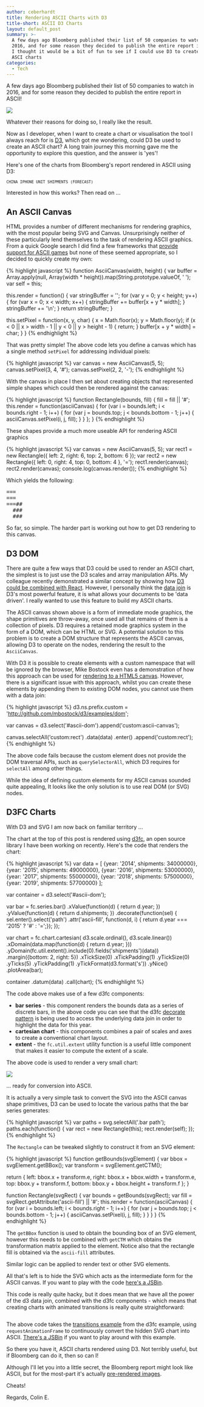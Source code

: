 ```yaml
---
author: ceberhardt
title: Rendering ASCII Charts with D3
title-short: ASCII D3 Charts
layout: default_post
summary: >-
  A few days ago Bloomberg published their list of 50 companies to watch in
  2016, and for some reason they decided to publish the entire report in ASCII!
  I thought it would be a bit of fun to see if I could use D3 to create my own
  ASCI charts
categories:
  - Tech
---
```


<link href="https://cdnjs.cloudflare.com/ajax/libs/d3fc/5.0.0/d3fc.min.css" rel="stylesheet"/>
<style>
pre.no-background {
  font-size: 10px;
  background-color: transparent;
  border: 0;
  margin: 0;
}

svg text {
  font-size: 2px;
}

svg {
  overflow: hidden !important;
}

#ascii-dom-2 svg,

#ascii-dom svg {
  width: 0;
  height: 0;
  overflow: hidden;
}
</style>

A few days ago Bloomberg published their list of 50 companies to watch in 2016, and for some reason they decided to publish the entire report in ASCII!

<a href="http://www.bloomberg.com/graphics/year-ahead-2016/"><img src="{{ site.baseurl }}/ceberhardt/assets/d3-ascii/Bloomberg.png" /></a>

Whatever their reasons for doing so, I really like the result.

Now as I developer, when I want to create a chart or visualisation the tool I always reach for is <a href="http://d3js.org">D3</a>, which got me wondering, could D3 be used to create an ASCII chart? A long train journey this morning gave me the opportunity to explore this question, and the answer is 'yes'!

Here's one of the charts from Bloomberg's report rendered in ASCII using D3:

<pre class='no-background'>CHINA IPHONE UNIT SHIPMENTS (FORECAST)</pre>
<pre class='no-background' id='ascii-output'></pre>
<div id='ascii-dom'></div>

Interested in how this works? Then read on ...

## An ASCII Canvas

HTML provides a number of different mechanisms for rendering graphics, with the most popular being SVG and Canvas. Unsurprisingly neither of these particularly lend themselves to the task of rendering ASCII graphics. From a quick Google search I did find a few frameworks that [provide support for ASCII games](http://gamedev.stackexchange.com/questions/51788/good-technological-solutions-to-build-an-ascii-map-and-moving-characters-in-a-br) but none of these seemed appropriate, so I decided to quickly create my own:

{% highlight javascript %}
function AsciiCanvas(width, height) {
  var buffer = Array.apply(null, Array(width * height)).map(String.prototype.valueOf, ' ');
  var self = this;

  this.render = function() {
    var stringBuffer = '';
    for (var y = 0; y < height; y++) {
      for (var x = 0; x < width; x++) {
        stringBuffer += buffer[x + y * width];
      }
      stringBuffer += '\n';
    }
    return stringBuffer;
  }

  this.setPixel = function(x, y, char) {
    x = Math.floor(x);
    y = Math.floor(y);
    if (x < 0 || x > width - 1 ||
      y < 0 || y > height - 1) {
      return;
    }
    buffer[x + y * width] = char;
  }
}
{% endhighlight %}

That was pretty simple! The above code lets you define a canvas which has a single method `setPixel` for addressing individual pixels:

{% highlight javascript %}
var canvas = new AsciiCanvas(5, 5);
canvas.setPixel(3, 4, '#');
canvas.setPixel(2, 2, '-');
{% endhighlight %}

With the canvas in place I then set about creating objects that represented simple shapes which could then be rendered against the canvas:

{% highlight javascript %}
function Rectangle(bounds, fill) {
  fill = fill || '#';
  this.render = function(asciiCanvas) {
    for (var i = bounds.left; i < bounds.right - 1; i++) {
      for (var j = bounds.top; j < bounds.bottom - 1; j++) {
        asciiCanvas.setPixel(i, j, fill);
      }
    }
  };
}
{% endhighlight %}

These shapes provide a much more useable API for rendering ASCII graphics

{% highlight javascript %}
var canvas = new AsciiCanvas(5, 5);
var rect1 = new Rectangle({
  left: 2, right: 6, top: 2, bottom: 6
});
var rect2 = new Rectangle({
  left: 0, right: 4, top: 0, bottom: 4
}, '=');
rect1.render(canvas);
rect2.render(canvas);
console.log(canvas.render());
{% endhighlight %}

Which yields the following:

<pre>
===  
===  
===##
  ###
  ###
</pre>

So far, so simple. The harder part is working out how to get D3 rendering to this canvas.

## D3 DOM

There are quite a few ways that D3 could be used to render an ASCII chart, the simplest is to just use the D3 scales and array manipulation APIs. My colleague recently demonstrated a similar concept by showing how [D3 could be combined with React](http://blog.scottlogic.com/2015/09/03/d3-without-d3.html). However, I personally think the [data join](http://bost.ocks.org/mike/join/) is D3's most powerful feature, it is what allows your documents to be 'data driven'. I really wanted to use this feature to build my ASCII charts.

The ASCII canvas shown above is a form of immediate mode graphics, the shape primitives are throw-away, once used all that remains of them is a collection of pixels. D3 requires a retained mode graphics system in the form of a DOM, which can be HTML or SVG. A potential solution to this problem is to create a DOM structure that represents the ASCII canvas, allowing D3 to operate on the nodes, rendering the result to the `AsciiCanvas`.

With D3 it is possible to create elements with a custom namespace that will be ignored by the browser, Mike Bostock even has a demonstration of how this approach can be used for [rendering to a HTML5 canvas](http://bl.ocks.org/mbostock/1276463). However, there is a significant issue with this approach, whilst you can create these elements by appending them to existing DOM nodes, you cannot use them with a data join:

{% highlight javascript %}
d3.ns.prefix.custom = 'http://github.com/mbostock/d3/examples/dom';

var canvas = d3.select('#ascii-dom').append('custom:ascii-canvas');

canvas.selectAll('custom:rect')
  .data(data)
  .enter()
  .append('custom:rect');
{% endhighlight %}

The above code fails because the custom element does not provide the DOM traversal APIs, such as `querySelectorAll`, which D3 requires for `selectAll` among other things.

While the idea of defining custom elements for my ASCII canvas sounded quite appealing, It looks like the only solution is to use real DOM (or SVG) nodes.

## D3FC Charts

With D3 and SVG I am now back on familiar territory ...

The chart at the top of this post is rendered using [d3fc](http://d3fc.io), an open source library I have been working on recently. Here's the code that renders the chart:

{% highlight javascript %}
var data = [
  {year: '2014', shipments: 34000000},
  {year: '2015', shipments: 49000000},
  {year: '2016', shipments: 53000000},
  {year: '2017', shipments: 55000000},
  {year: '2018', shipments: 57500000},
  {year: '2019', shipments: 57700000}
];

var container = d3.select('#ascii-dom');

var bar = fc.series.bar()
  .xValue(function(d) { return d.year; })
  .yValue(function(d) { return d.shipments; })
  .decorate(function(sel) {
    sel.enter().select('path')
      .attr('ascii-fill', function(d, i) { return d.year === '2015' ? '#' : '=';});
  });

var chart = fc.chart.cartesian(
    d3.scale.ordinal(),
    d3.scale.linear())
.xDomain(data.map(function(d) { return d.year; }))
.yDomain(fc.util.extent().include(0).fields('shipments')(data))
.margin({bottom: 2, right: 5})
.xTickSize(0)
.xTickPadding(1)
.yTickSize(0)
.yTicks(5)
.yTickPadding(1)
.yTickFormat(d3.format('s'))
.yNice()
.plotArea(bar);

container
  .datum(data)
  .call(chart);
{% endhighlight %}

The code above makes use of a few d3fc components:

 + **bar series** - this component renders the bounds data as a series of discrete bars, in the above code you can see that the d3fc [decorate pattern](https://d3fc.io/introduction/decorate-pattern.html) is being used to access the underlying data join in order to highlight the data for this year.
 + **cartesian chart** - this components combines a pair of scales and axes to create a conventional chart layout.
 + **extent** - the `fc.util.extent` utility function is a useful little component that makes it easier to compute the extent of a scale.

The above code is used to render a very small chart:

<img src="{{ site.baseurl }}/ceberhardt/assets/d3-ascii/LittleChart.png" />

... ready for conversion into ASCII.

It is actually a very simple task to convert the SVG into the ASCII canvas shape primitives, D3 can be used to locate the various paths that the bar series generates:

{% highlight javascript %}
var paths = svg.selectAll('.bar path');
paths.each(function() {
  var rect = new Rectangle(this);
  rect.render(self);
});
{% endhighlight %}

The `Rectangle` can be tweaked slightly to construct it from an SVG element:

{% highlight javascript %}
function getBounds(svgElement) {
  var bbox = svgElement.getBBox();
  var transform = svgElement.getCTM();

  return {
    left: bbox.x + transform.e,
    right: bbox.x + bbox.width + transform.e,
    top: bbox.y + transform.f,
    bottom: bbox.y + bbox.height + transform.f
  };
}

function Rectangle(svgRect) {
  var bounds = getBounds(svgRect);
  var fill = svgRect.getAttribute('ascii-fill') || '#';
  this.render = function(asciiCanvas) {
    for (var i = bounds.left; i < bounds.right - 1; i++) {
      for (var j = bounds.top; j < bounds.bottom - 1; j++) {
        asciiCanvas.setPixel(i, j, fill);
      }
    }
  }
}
{% endhighlight %}

The `getBBox` function is used to obtain the bounding box of an SVG element, however this needs to be combined with `getCTM` which obtains the transformation matrix applied to the element. Notice also that the rectangle fill is obtained via the `ascii-fill` attributes.

Similar logic can be applied to render text or other SVG elements.

All that's left is to hide the SVG which acts as the intermediate form for the ASCII canvas. If you want to play with the code [here's a JSBin](https://jsbin.com/binucecovu/edit?js,output).

This code is really quite hacky, but it does mean that we have all the power of the d3 data join, combined with the d3fc components - which means that creating charts with animated transitions is really quite straightforward:

<pre class='no-background' id='ascii-output-2'></pre>
<div id='ascii-dom-2'></div>

The above code takes the [transitions example](https://d3fc.io/introduction/transitions.html) from the d3fc example, using `requestAnimationFrame` to continuously convert the hidden SVG chart into ASCII. [There's a JSBin](https://jsbin.com/xocovidive/1/edit?js,output) if you want to play around with this example.

So there you have it, ASCII charts rendered using D3. Not terribly useful, but if Bloomberg can do it, then so can I!

Although I'll let you into a little secret, the Bloomberg report might look like ASCII, but for the most-part it's actually [pre-rendered images](http://www.bloomberg.com/graphics/year-ahead-2016/img/tya-03.png).

Cheats!

Regards, Colin E.

<script src="https://cdnjs.cloudflare.com/ajax/libs/d3fc/5.0.0/d3fc.bundle.min.js"></script>
<script src="{{ site.baseurl }}/ceberhardt/assets/d3-ascii/d3-ascii.js"></script>
